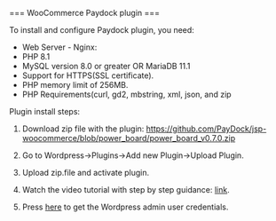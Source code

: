 === WooCommerce Paydock plugin ===

To install and configure Paydock plugin, you need:

* Web Server - Nginx:
* PHP 8.1
* MySQL version 8.0 or greater OR MariaDB 11.1 
* Support for HTTPS(SSL certificate).
* PHP memory limit of 256MB.
* PHP Requirements(curl, gd2, mbstring, xml, json, and zip

Plugin install steps:

1. Download zip file with the plugin: 
https://github.com/PayDock/jsp-woocommerce/blob/power_board/power_board_v0.7.0.zip

2. Go to Wordpress->Plugins->Add new Plugin->Upload Plugin.

3. Upload zip.file and activate plugin.

4. Watch the video tutorial with step by step guidance: [link](https://www.loom.com/share/e3baad357d4444c6967ef4b96377784b?sid=4f21b0af-43f2-4081-9ce7-76bf946fa535).

5. Press [here](https://jetsoftpro.atlassian.net/wiki/spaces/Paydoc/pages/2607448306/Installing+plugin+the+first+time) to get the Wordpress admin user credentials.
